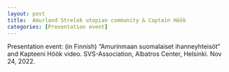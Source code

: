```yaml
---
layout: post
title:  Amurland Strelok utopian community & Captain Höök 
categories: [Presentation event]
---
```

Presentation event: (in Finnish) “Amurinmaan suomalaiset ihanneyhteisöt” and Kapteeni Höök video. SVS-Association, Albatros Center, Helsinki. Nov 24, 2022.
